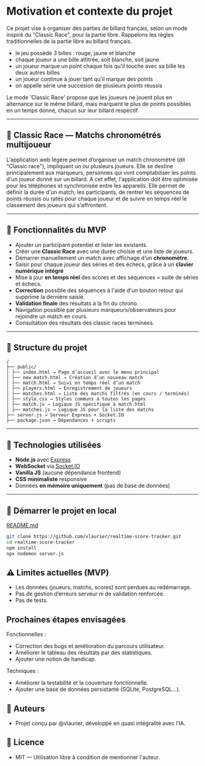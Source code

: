 # Motivation et contexte du projet

Ce projet vise à organiser des parties de billard français, selon un mode inspiré du "Classic Race", pour la partie libre.
Rappelons les règles traditionnelles de la partie libre au billard français.
- le jeu possède 3 billes : rouge, jaune et blanche
- chaque joueur a une bille attitrée, soit blanche, soit jaune
- un joueur marque un point chaque fois qu'il touche avec sa bille les deux autres billes
- un joueur continue à jouer tant qu'il marque des points
- on appelle série une succesion de plusieurs points réussis

Le mode 'Classic Race' propose que les joueurs ne jouent plus en alternance sur le même billard, mais marquent le plus de points possibles en un temps donné, chacun sur leur billard respectif.

---

## 🏁 Classic Race — Matchs chronométrés multijoueur

L'application web légère permet d’organiser un match chronométré (dit "Classic race"), impliquant un ou plusieurs joueurs.
Elle se destine principalement aux marqueurs, personnes qui vont comptabiliser les points d'un joueur donné sur un billard.
A cet effet, l'application doit être optimisée pour les téléphones et synchronisée entre les appareils.
Elle permet de définir la durée d'un match, les participants, de rentrer les séquences de points réussis ou ratés pour chaque joueur et de suivre en temps réel le classement des joueurs qui s'affrontent.

---

## 🚀 Fonctionnalités du MVP

- Ajouter un participant potentiel et lister les existants.
- Créer une **Classic Race** avec une durée choisie et une liste de joueurs.
- Démarrer manuellement un match avec affichage d’un **chronomètre**.
- Saisir pour chaque joueur des séries et des échecs, grâce à un **clavier numérique intégré**
- Mise à jour **en temps réel** des scores et des séquences = suite de séries et échecs.
- **Correction** possible des séquences à l'aide d'un bouton retour qui supprime la dernière saisie.
- **Validation finale** des résultats à la fin du chrono.
- Navigation possible par plusieurs marqueurs/observateurs pour rejoindre un match en cours.
- Consultation des résultats des classic races terminées.

---

## 📁 Structure du projet

```
/
├── public/
│ ├── index.html → Page d’accueil avec le menu principal
│ ├── new_match.html → Création d’un nouveau match
│ ├── match.html → Suivi en temps réel d’un match
│ ├── players.html → Enregistrement de joueurs
│ ├── matches.html → Liste des matchs filtrés (en cours / terminés)
│ ├── style.css → Styles communs à toutes les pages
│ ├── match.js → Logique JS spécifique à match.html
│ ├── matches.js → Logique JS pour la liste des matchs
├── server.js → Serveur Express + Socket.IO
├── package.json → Dépendances + scripts
```

---

## 🧠 Technologies utilisées

- **Node.js** avec [Express](https://expressjs.com/)
- **WebSocket** via [Socket.IO](https://socket.io/)
- **Vanilla JS** (aucune dépendance frontend)
- **CSS minimaliste** responsive
- Données **en mémoire uniquement** (pas de base de données)

---

## 🧪 Démarrer le projet en local
[README.md](README.md)
```bash
git clone https://github.com/vlaurier/realtime-score-tracker.git
cd realtime-score-tracker
npm install
npx nodemon server.js
```

## ⚠️ Limites actuelles (MVP)

- Les données (joueurs, matchs, scores) sont perdues au redémarrage.
- Pas de gestion d’erreurs serveur ni de validation renforcée.
- Pas de tests.

## Prochaines étapes envisagées

Fonctionnelles : 

- Correction des bugs et amélioration du parcours utilisateur.
- Améliorer le tableau des résultats par des statistiques.
- Ajouter une notion de handicap.

Techniques :

- Améliorer la testabilité et la couverture fonctionnelle.
- Ajouter une base de données persistante (SQLite, PostgreSQL…).

## 🙌 Auteurs

- Projet conçu par @vlaurier, développé en quasi intégralité avec l’IA.

## 🏁 Licence

- MIT — Utilisation libre à condition de mentionner l'auteur.






